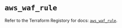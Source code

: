 # `aws_waf_rule`

Refer to the Terraform Registory for docs: [`aws_waf_rule`](https://registry.terraform.io/providers/hashicorp/aws/3.76.1/docs/resources/waf_rule).
